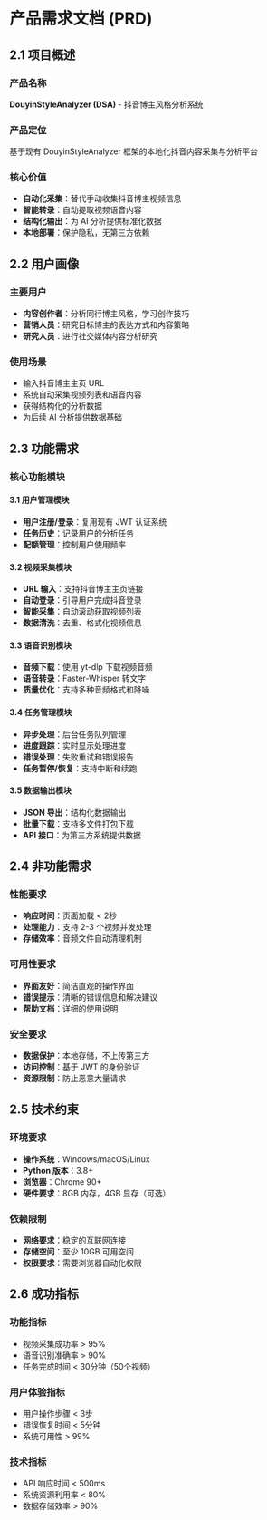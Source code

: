 # 产品需求文档 (PRD)

## 2.1 项目概述

### 产品名称
**DouyinStyleAnalyzer (DSA)** - 抖音博主风格分析系统

### 产品定位
基于现有 DouyinStyleAnalyzer 框架的本地化抖音内容采集与分析平台

### 核心价值
- **自动化采集**：替代手动收集抖音博主视频信息
- **智能转录**：自动提取视频语音内容
- **结构化输出**：为 AI 分析提供标准化数据
- **本地部署**：保护隐私，无第三方依赖

## 2.2 用户画像

### 主要用户
- **内容创作者**：分析同行博主风格，学习创作技巧
- **营销人员**：研究目标博主的表达方式和内容策略
- **研究人员**：进行社交媒体内容分析研究

### 使用场景
- 输入抖音博主主页 URL
- 系统自动采集视频列表和语音内容
- 获得结构化的分析数据
- 为后续 AI 分析提供数据基础

## 2.3 功能需求

### 核心功能模块

#### 3.1 用户管理模块
- **用户注册/登录**：复用现有 JWT 认证系统
- **任务历史**：记录用户的分析任务
- **配额管理**：控制用户使用频率

#### 3.2 视频采集模块
- **URL 输入**：支持抖音博主主页链接
- **自动登录**：引导用户完成抖音登录
- **智能采集**：自动滚动获取视频列表
- **数据清洗**：去重、格式化视频信息

#### 3.3 语音识别模块
- **音频下载**：使用 yt-dlp 下载视频音频
- **语音转录**：Faster-Whisper 转文字
- **质量优化**：支持多种音频格式和降噪

#### 3.4 任务管理模块
- **异步处理**：后台任务队列管理
- **进度跟踪**：实时显示处理进度
- **错误处理**：失败重试和错误报告
- **任务暂停/恢复**：支持中断和续跑

#### 3.5 数据输出模块
- **JSON 导出**：结构化数据输出
- **批量下载**：支持多文件打包下载
- **API 接口**：为第三方系统提供数据

## 2.4 非功能需求

### 性能要求
- **响应时间**：页面加载 < 2秒
- **处理能力**：支持 2-3 个视频并发处理
- **存储效率**：音频文件自动清理机制

### 可用性要求
- **界面友好**：简洁直观的操作界面
- **错误提示**：清晰的错误信息和解决建议
- **帮助文档**：详细的使用说明

### 安全要求
- **数据保护**：本地存储，不上传第三方
- **访问控制**：基于 JWT 的身份验证
- **资源限制**：防止恶意大量请求

## 2.5 技术约束

### 环境要求
- **操作系统**：Windows/macOS/Linux
- **Python 版本**：3.8+
- **浏览器**：Chrome 90+
- **硬件要求**：8GB 内存，4GB 显存（可选）

### 依赖限制
- **网络要求**：稳定的互联网连接
- **存储空间**：至少 10GB 可用空间
- **权限要求**：需要浏览器自动化权限

## 2.6 成功指标

### 功能指标
- 视频采集成功率 > 95%
- 语音识别准确率 > 90%
- 任务完成时间 < 30分钟（50个视频）

### 用户体验指标
- 用户操作步骤 < 3步
- 错误恢复时间 < 5分钟
- 系统可用性 > 99%

### 技术指标
- API 响应时间 < 500ms
- 系统资源利用率 < 80%
- 数据存储效率 > 90%
